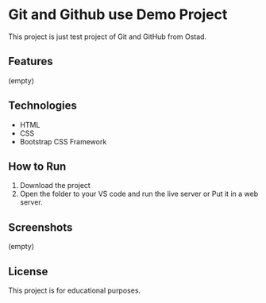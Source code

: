 # Git and Github use Demo Project

This project is just test project of Git and GitHub from Ostad.

## Features
(empty)

## Technologies
- HTML
- CSS
- Bootstrap CSS Framework


## How to Run
1. Download the project
2. Open the folder to your VS code and run the live server or Put it in a web server.


## Screenshots

(empty)


## License

This project is for educational purposes.